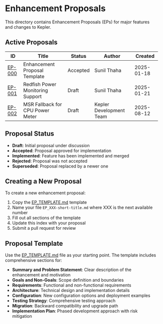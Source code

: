 # Enhancement Proposals

This directory contains Enhancement Proposals (EPs) for major features and changes to Kepler.

## Active Proposals

| ID | Title | Status | Author | Created |
|----|-------|--------|--------|---------|
| [EP-000](EP_TEMPLATE.md) | Enhancement Proposal Template | Accepted |Sunil Thaha | 2025-01-18 |
| [EP-001](EP_001-redfish-support.md) | Redfish Power Monitoring Support | Draft | Sunil Thaha | 2025-01-21 |
| [EP-002](EP-002-MSR-Fallback-Power-Meter.md) | MSR Fallback for CPU Power Meter | Draft    | Kepler Development Team | 2025-08-12 |

## Proposal Status

- **Draft**: Initial proposal under discussion
- **Accepted**: Proposal approved for implementation
- **Implemented**: Feature has been implemented and merged
- **Rejected**: Proposal was not accepted
- **Superseded**: Proposal replaced by a newer one

## Creating a New Proposal

To create a new enhancement proposal:

1. Copy the [EP_TEMPLATE.md](EP_TEMPLATE.md) template
2. Name your file `EP_XXX-short-title.md` where XXX is the next available number
3. Fill out all sections of the template
4. Update this index with your proposal
5. Submit a pull request for review

## Proposal Template

Use the [EP_TEMPLATE.md](EP_TEMPLATE.md) file as your starting point. The template includes comprehensive sections for:

- **Summary and Problem Statement**: Clear description of the enhancement and motivation
- **Goals and Non-Goals**: Scope definition and boundaries
- **Requirements**: Functional and non-functional requirements
- **Architecture**: Technical design and implementation details
- **Configuration**: New configuration options and deployment examples
- **Testing Strategy**: Comprehensive testing approach
- **Migration**: Backward compatibility and upgrade path
- **Implementation Plan**: Phased development approach with risk mitigation
